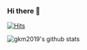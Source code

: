 ### Hi there 👋

<!--
**gkm2019/gkm2019** is a ✨ _special_ ✨ repository because its `README.md` (this file) appears on your GitHub profile.

Here are some ideas to get you started:

- 🔭 I’m currently working on ...
- 🌱 I’m currently learning ...
- 👯 I’m looking to collaborate on ...
- 🤔 I’m looking for help with ...
- 💬 Ask me about ...
- 📫 How to reach me: ...
- 😄 Pronouns: ...
- ⚡ Fun fact: ...
-->

[![Hits](https://hits.seeyoufarm.com/api/count/incr/badge.svg?url=https%3A%2F%2Fgithub.com%2Fgkm2019%2Fhit-counter&count_bg=%23E5DE19&title_bg=%239B23BE&icon=&icon_color=%23E7E7E7&title=hits&edge_flat=false)](https://hits.seeyoufarm.com)

![gkm2019's github stats](https://github-readme-stats.vercel.app/api?username=gkm2019&show_icons=true)

